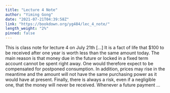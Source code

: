 ```yaml
---
title: "Lecture 4 Note"
author: "Yiming Gong"
date: "2021-07-21T04:39:58Z"
link: "https://bookdown.org/yg484/lec_4_note/"
length_weight: "2%"
pinned: false
---
```


This is class note for lecture 4 on July 21th [...] It is a fact of life that $100 to be received after one year is worth less than
the same amount today. The main reason is that money due in the future or
locked in a fixed term account cannot be spent right away. One would therefore
expect to be compensated for postponed consumption. In addition, prices may
rise in the meantime and the amount will not have the same purchasing power
as it would have at present. Finally, there is always a risk, even if a negligible
one, that the money will never be received. Whenever a future payment ...
